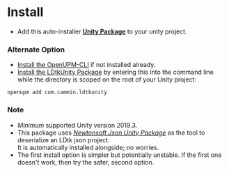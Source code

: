 # Install

- Add this auto-installer [**Unity Package**](https://package-installer.glitch.me/v1/installer/OpenUPM/com.cammin.ldtkunity?registry=https%3A%2F%2Fpackage.openupm.com) to your unity project.

### Alternate Option
- [Install the OpenUPM-CLI](https://openupm.com/docs/getting-started.html#installing-openupm-cli) if not installed already.
- [Install the LDtkUnity Package](https://openupm.com/docs/getting-started.html#installing-a-upm-package) by entering this into the command line while the directory is scoped on the root of your Unity project:  
```
openupm add com.cammin.ldtkunity
```  

### Note
- *Minimum* supported Unity version 2019.3.
- This package uses [*Newtonsoft Json Unity Package*](https://github.com/jilleJr/Newtonsoft.Json-for-Unity) as the tool to deserialize an LDtk json project.   
  It is automatically installed alongside; no worries.
- The first install option is simpler but potentially unstable. If the first one doesn't work, then try the safer, second option.
